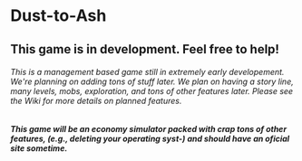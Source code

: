 # Dust-to-Ash
## This game is in development. Feel free to help! 

###### This is a management based game still in extremely early developement. We're planning on adding tons of stuff later. We plan on having a story line, many levels, mobs, exploration, and tons of other features later. Please see the Wiki for more details on planned features.

##### This game will be an economy simulator packed with crap tons of other features, (e.g., deleting your operating syst-) and should have an oficial site sometime.
